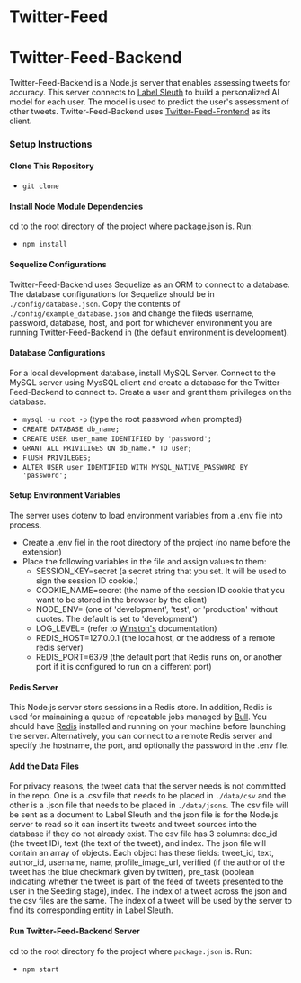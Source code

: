 # Twitter-Feed
Twitter-Feed-Backend
=

Twitter-Feed-Backend is a Node.js server that enables assessing tweets for accuracy. This server connects to [Label Sleuth](https://github.com/farnazj/label-sleuth) to build a personalized AI model for each user. The model is used to predict the user's assessment of other tweets. Twitter-Feed-Backend uses [Twitter-Feed-Frontend](https://github.com/farnazj/Twitter-Feed-Frontend) as its client.


### Setup Instructions

#### Clone This Repository
* `git clone `

#### Install Node Module Dependencies
cd to the root directory of the project where package.json is. Run:
* `npm install`

#### Sequelize Configurations
Twitter-Feed-Backend uses Sequelize as an ORM to connect to a database. The database configurations for Sequelize should be in `./config/database.json`. Copy the contents of `./config/example_database.json` and change the fileds username, password, database, host, and port for whichever environment you are running Twitter-Feed-Backend in (the default environment is development).


#### Database Configurations
For a local development database, install MySQL Server. Connect to the MySQL server using MysSQL client and create a database for the Twitter-Feed-Backend to connect to. Create a user and grant them privileges on the database.

* `mysql -u root -p` (type the root password when prompted)
* `CREATE DATABASE db_name;`
* `CREATE USER user_name IDENTIFIED by 'password';`
* `GRANT ALL PRIVILIGES ON db_name.* TO user;`
* `FlUSH PRIVILEGES;`
* `ALTER USER user IDENTIFIED WITH MYSQL_NATIVE_PASSWORD BY 'password';`

#### Setup Environment Variables
The server uses dotenv to load environment variables from a .env file into process.

* Create a .env fiel in the root directory of the project (no name before the extension)
* Place the following variables in the file and assign values to them:
    + SESSION_KEY=secret (a secret string that you set. It will be used to sign the session ID cookie.)
    + COOKIE_NAME=secret (the name of the session ID cookie that you want to be stored in the browser by the client)
    + NODE_ENV= (one of 'development', 'test', or 'production' without quotes. The default is set to 'development')
    + LOG_LEVEL= (refer to [Winston's](https://www.npmjs.com/package/winston) documentation)
    + REDIS_HOST=127.0.0.1 (the localhost, or the address of a remote redis server)
    + REDIS_PORT=6379 (the default port that Redis runs on, or another port if it is configured to run on a different port)

#### Redis Server
This Node.js server stors sessions in a Redis store. In addition, Redis is used for mainaining a queue of repeatable jobs managed by [Bull](https://github.com/OptimalBits/bull). You should have [Redis](https://redis.io/download) installed and running on your machine before launching the server. Alternatively, you can connect to a remote Redis server and specify the hostname, the port, and optionally the password in the .env file.

#### Add the Data Files
For privacy reasons, the tweet data that the server needs is not committed in the repo. One is a .csv file that needs to be placed in `./data/csv` and the other is a .json file that needs to be placed in `./data/jsons`.
The csv file will be sent as a document to Label Sleuth and the json file is for the Node.js server to read so it can insert its tweets and tweet sources into the database if they do not already exist.
The csv file has 3 columns: doc_id (the tweet ID), text (the text of the tweet), and index. The json file will contain an array of objects. Each object has these fields: tweet_id, text, author_id, username, name, profile_image_url, verified (if the author of the tweet has the blue checkmark given by twitter), pre_task (boolean indicating whether the tweet is part of the feed of tweets presented to the user in the Seeding stage), index. The index of a tweet across the json and the csv files are the same. The index of a tweet will be used by the server to find its corresponding entity in Label Sleuth.

#### Run Twitter-Feed-Backend Server
cd to the root directory fo the project where `package.json` is. Run:
* `npm start`